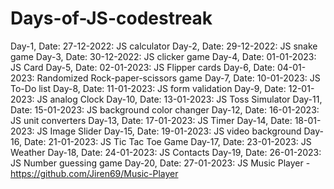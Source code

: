 # Days-of-JS-codestreak
Day-1, Date: 27-12-2022: JS calculator
Day-2, Date: 29-12-2022: JS snake game
Day-3, Date: 30-12-2022: JS clicker game
Day-4, Date: 01-01-2023: JS Card
Day-5, Date: 02-01-2023: JS Flipper cards
Day-6, Date: 04-01-2023: Randomized Rock-paper-scissors game
Day-7, Date: 10-01-2023: JS To-Do list
Day-8, Date: 11-01-2023: JS form validation
Day-9, Date: 12-01-2023: JS analog Clock
Day-10, Date: 13-01-2023: JS Toss Simulator
Day-11, Date: 15-01-2023: JS background color changer
Day-12, Date: 16-01-2023: JS unit converters
Day-13, Date: 17-01-2023: JS Timer
Day-14, Date: 18-01-2023: JS Image Slider
Day-15, Date: 19-01-2023: JS video background
Day-16, Date: 21-01-2023: JS Tic Tac Toe Game
Day-17, Date: 23-01-2023: JS Weather
Day-18, Date: 24-01-2023: JS Contacts
Day-19, Date: 26-01-2023: JS Number guessing game
Day-20, Date: 27-01-2023: JS Music Player - https://github.com/Jiren69/Music-Player
